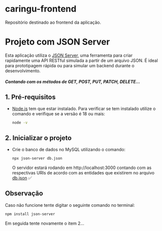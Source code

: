 # caringu-frontend
Repositório destinado ao frontend da aplicação.

# Projeto com JSON Server

Esta aplicação utiliza o [JSON Server](https://www.npmjs.com/package/json-server), uma ferramenta para criar rapidamente uma API RESTful simulada a partir de um arquivo JSON. É ideal para prototipagem rápida ou para simular um backend durante o desenvolvimento.
##### Contando com os métodos de GET, POST, PUT, PATCH, DELETE...

## 1. Pré-requisitos

- [Node.js](https://nodejs.org) tem que estar instalado. Para verificar se tem instalado utilize o comando e verifique se a versão é 18 ou mais:

  ```bash
  node -v
  ```

## 2. Inicializar o projeto
- Crie o banco de dados no MySQL utilizando o comando:

    ```bash
    npx json-server db.json
    ```
    O servidor estará rodando em http://localhost:3000 contando com as respectivas URIs de acordo com as entidades que existirem no arquivo [db.json](db.json) ✅

## Observação
Caso não funcione tente digitar o seguinte comando no terminal:
```bash
npm install json-server
```

Em seguida tente novamente o item 2...